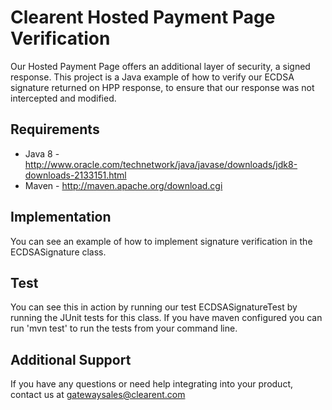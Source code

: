 # Clearent Hosted Payment Page Verification

Our Hosted Payment Page offers an additional layer of security, a signed response. This project is a Java example of how to verify our ECDSA signature returned on HPP response, to ensure that our response was not intercepted and modified.

## Requirements

- Java 8      - http://www.oracle.com/technetwork/java/javase/downloads/jdk8-downloads-2133151.html
- Maven       - http://maven.apache.org/download.cgi

## Implementation

You can see an example of how to implement signature verification in the ECDSASignature class.

## Test

You can see this in action by running our test ECDSASignatureTest by running the JUnit tests for this class. If you have maven configured you can run 'mvn test' to run the tests from your command line.

## Additional Support

If you have any questions or need help integrating into your product, contact us at gatewaysales@clearent.com

